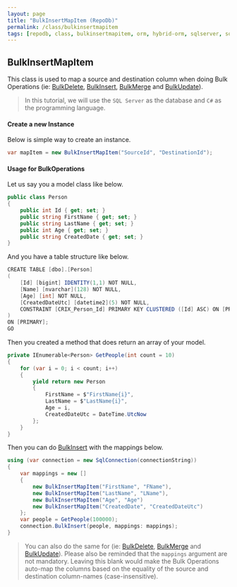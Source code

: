 ```yaml
---
layout: page
title: "BulkInsertMapItem (RepoDb)"
permalink: /class/bulkinsertmapitem
tags: [repodb, class, bulkinsertmapitem, orm, hybrid-orm, sqlserver, sqlite, mysql, postgresql]
---
```


## BulkInsertMapItem

This class is used to map a source and destination column when doing Bulk Operations (ie: [BulkDelete](/operation/bulkdelete), [BulkInsert](/operation/bulkinsert), [BulkMerge](/operation/bulkmerge) and [BulkUpdate](/operation/bulkupdate)).

> In this tutorial, we will use the `SQL Server` as the database and `C#` as the programming language.

#### Create a new Instance

Below is simple way to create an instance.

```csharp
var mapItem = new BulkInsertMapItem("SourceId", "DestinationId");
```

#### Usage for BulkOperations

Let us say you a model class like below.

```csharp
public class Person
{
    public int Id { get; set; }
    public string FirstName { get; set; }
    public string LastName { get; set; }
    public int Age { get; set; }
    public string CreatedDate { get; set; }
}
```

And you have a table structure like below.

```csharp
CREATE TABLE [dbo].[Person]
(
	[Id] [bigint] IDENTITY(1,1) NOT NULL,
	[Name] [nvarchar](128) NOT NULL,
	[Age] [int] NOT NULL,
	[CreatedDateUtc] [datetime2](5) NOT NULL,
	CONSTRAINT [CRIX_Person_Id] PRIMARY KEY CLUSTERED ([Id] ASC) ON [PRIMARY]
)
ON [PRIMARY];
GO
```

Then you created a method that does return an array of your model.

```csharp
private IEnumerable<Person> GetPeople(int count = 10)
{
	for (var i = 0; i < count; i++)
	{
		yield return new Person
		{
			FirstName = $"FirstName{i}",
			LastName = $"LastName{i}",
			Age = i,
			CreatedDateUtc = DateTime.UtcNow
		};
	}
}
```

Then you can do [BulkInsert](/operation/bulkinsert) with the mappings below.

```csharp
using (var connection = new SqlConnection(connectionString))
{
    var mappings = new []
    {
        new BulkInsertMapItem("FirstName", "FName"),
        new BulkInsertMapItem("LastName", "LName"),
        new BulkInsertMapItem("Age", "Age")
        new BulkInsertMapItem("CreatedDate", "CreatedDateUtc")
    };
    var people = GetPeople(100000);
    connection.BulkInsert(people, mappings: mappings);
}
```

> You can also do the same for (ie: [BulkDelete](/operation/bulkdelete), [BulkMerge](/operation/bulkmerge) and [BulkUpdate](/operation/bulkupdate)). Please also be reminded that the `mappings` argument are not mandatory. Leaving this blank would make the Bulk Operations auto-map the columns based on the equality of the source and destination column-names (case-insensitive).